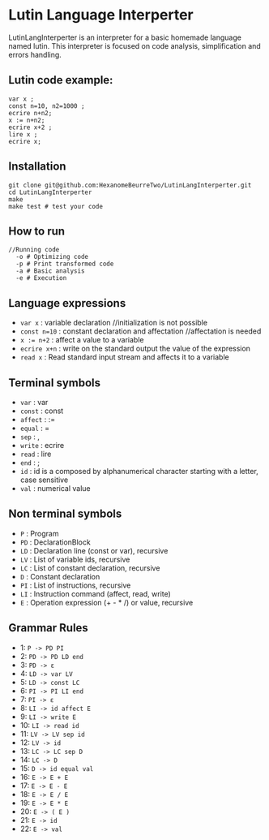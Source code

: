 Lutin Language Interperter
===========================

LutinLangInterperter is an interpreter for a basic homemade language named lutin.
This interpreter is focused on code analysis, simplification and errors handling.

Lutin code example:
-------------------
```
var x ;
const n=10, n2=1000 ;
ecrire n+n2;
x := n+n2;
ecrire x+2 ;
lire x ;
ecrire x;
```

Installation
------------

```
git clone git@github.com:HexanomeBeurreTwo/LutinLangInterperter.git
cd LutinLangInterperter
make
make test # test your code
```

How to run
----------

```
//Running code
  -o # Optimizing code
  -p # Print transformed code
  -a # Basic analysis
  -e # Execution
```

Language expressions
--------------------

 + `var x` : variable declaration //initialization is not possible
 + `const n=10` : constant declaration and affectation //affectation is needed
 + `x := n+2` : affect a value to a variable
 + `ecrire x+n` : write on the standard output the value of the expression
 + `read x` : Read standard input stream and affects it to a variable

Terminal symbols
-------

 + `var` : var
 + `const` : const
 + `affect` : :=
 + `equal` : =
 + `sep` : ,
 + `write` : ecrire
 + `read` : lire
 + `end` : ;
 + `id` : id is a composed by alphanumerical character starting with a letter, case sensitive
 + `val` : numerical value


Non terminal symbols
------

 + `P` : Program
 + `PD` : DeclarationBlock
 + `LD` : Declaration line (const or var), recursive
 + `LV` : List of variable ids, recursive
 + `LC` : List of constant declaration, recursive
 + `D` : Constant declaration
 + `PI` : List of instructions, recursive
 + `LI` : Instruction command (affect, read, write)
 + `E` : Operation expression (+ - * /) or value, recursive

Grammar Rules
-------

 + 1: `P -> PD PI`
 + 2: `PD -> PD LD end`
 + 3: `PD -> ε`
 + 4: `LD -> var LV`
 + 5: `LD -> const LC`
 + 6: `PI -> PI LI end`
 + 7: `PI -> ε`
 + 8: `LI -> id affect E`
 + 9: `LI -> write E`
 + 10: `LI -> read id`
 + 11: `LV -> LV sep id`
 + 12: `LV -> id`
 + 13: `LC -> LC sep D`
 + 14: `LC -> D`
 + 15: `D -> id equal val`
 + 16: `E -> E + E`
 + 17: `E -> E - E`
 + 18: `E -> E / E`
 + 19: `E -> E * E`
 + 20: `E -> ( E )`
 + 21: `E -> id`
 + 22: `E -> val`
